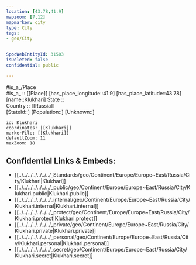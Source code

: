```yaml
---
location: [43.78,41.9] 
mapzoom: [7,12] 
mapmarker: city 
type: City
tags:
- geo/City


SpocWebEntityId: 31503
isDeleted: false
confidential: public

---
```

#is_a_/Place  
#is_a_ :: [[Place]] 
[has_place_longitude::41.9] 
[has_place_latitude::43.78] 
[name::Klukhari] 
State ::  
Country :: [[Russia]]  
[StateId::] 
[Population::] 
[Unknown::] 


```leaflet
id: Klukhari
coordinates: [[Klukhari]] 
markerFile: [[Klukhari]] 
defaultZoom: 11 
maxZoom: 18
```


## Confidential Links & Embeds: 
- [[../../../../../../../_Standards/geo/Continent/Europe/Europe~East/Russia/City/Klukhari|Klukhari]] 
- [[../../../../../../../_public/geo/Continent/Europe/Europe~East/Russia/City/Klukhari.public|Klukhari.public]] 
- [[../../../../../../../_internal/geo/Continent/Europe/Europe~East/Russia/City/Klukhari.internal|Klukhari.internal]] 
- [[../../../../../../../_protect/geo/Continent/Europe/Europe~East/Russia/City/Klukhari.protect|Klukhari.protect]] 
- [[../../../../../../../_private/geo/Continent/Europe/Europe~East/Russia/City/Klukhari.private|Klukhari.private]] 
- [[../../../../../../../_personal/geo/Continent/Europe/Europe~East/Russia/City/Klukhari.personal|Klukhari.personal]] 
- [[../../../../../../../_secret/geo/Continent/Europe/Europe~East/Russia/City/Klukhari.secret|Klukhari.secret]] 
